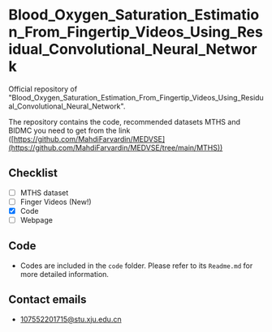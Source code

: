 # Blood_Oxygen_Saturation_Estimation_From_Fingertip_Videos_Using_Residual_Convolutional_Neural_Network

Official repository of "Blood_Oxygen_Saturation_Estimation_From_Fingertip_Videos_Using_Residual_Convolutional_Neural_Network".

The repository contains the code, recommended datasets MTHS and BIDMC you need to get from the link ([https://github.com/MahdiFarvardin/MEDVSE](https://github.com/MahdiFarvardin/MEDVSE/tree/main/MTHS))


## Checklist
- [ ] MTHS dataset
- [ ] Finger Videos (New!)
- [x] Code
- [ ] Webpage

## Code

* Codes are included in the `code` folder. Please refer to its `Readme.md` for more detailed information.

## Contact emails
* 107552201715@stu.xju.edu.cn
